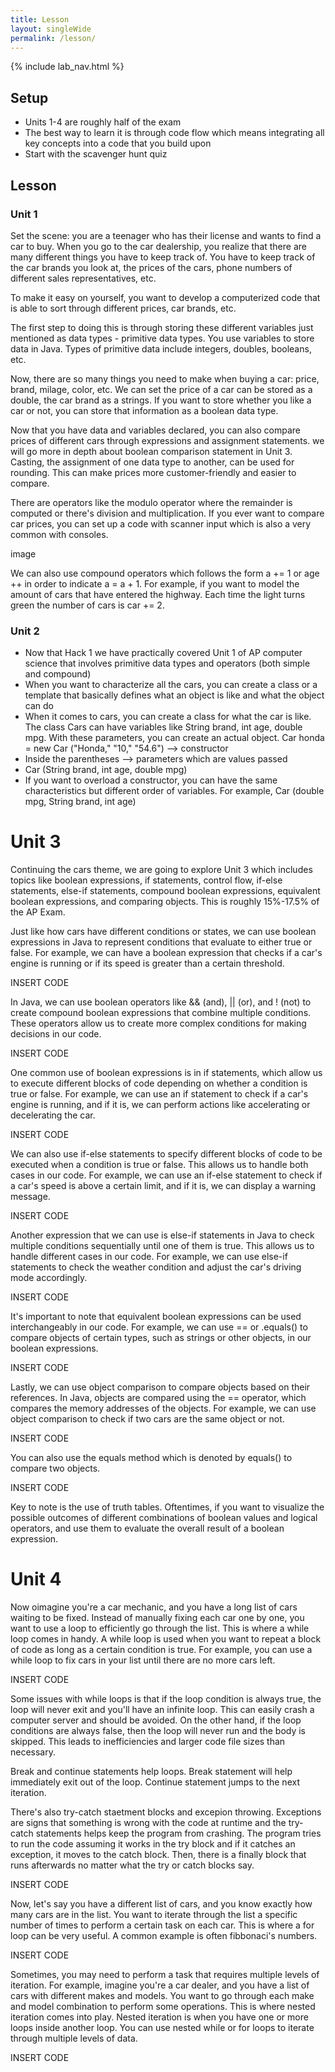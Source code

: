 ```yaml
---
title: Lesson
layout: singleWide
permalink: /lesson/
---
```


{% include lab_nav.html %}

## Setup 
- Units 1-4 are roughly half of the exam
- The best way to learn it is through code flow which means integrating all key concepts into a code that you build upon 
- Start with the scavenger hunt quiz

## Lesson
### Unit 1
Set the scene: you are a teenager who has their license and wants to find a car to buy. When you go to the car dealership, you realize that there are many different things you have to keep track of. You have to keep track of the car brands you look at, the prices of the cars, phone numbers of different sales representatives, etc. 

To make it easy on yourself, you want to develop a computerized code that is able to sort through different prices, car brands, etc. 

The first step to doing this is through storing these different variables just mentioned as data types - primitive data types. You use variables to store data in Java. Types of primitive data include integers, doubles, booleans, etc.

Now, there are so many things you need to make when buying a car: price, brand, milage, color, etc. We can set the price of a car can be stored as a double, the car brand as a strings. If you want to store whether you like a car or not, you can store that information as a boolean data type. 

Now that you have data and variables declared, you can also compare prices of different cars through expressions and assignment statements. we will go more in depth about boolean comparison statement in Unit 3. Casting, the assignment of one data type to another, can be used for rounding. This can make prices more customer-friendly and easier to compare.

There are operators like the modulo operator where the remainder is computed or there's division and multiplication. If you ever want to compare car prices, you can set up a code with scanner input which is also a very common with consoles.

image

We can also use compound operators which follows the form a += 1 or age ++ in order to indicate a = a + 1. For example, if you want to model the amount of cars that have entered the highway. Each time the light turns green the number of cars is car += 2.

### Unit 2
- Now that Hack 1 we have practically covered Unit 1 of AP computer science that involves primitive data types and operators (both simple and compound)
- When you want to characterize all the cars, you can create a class or a template that basically defines what an object is like and what the object can do
- When it comes to cars, you can create a class for what the car is like. The class Cars can have variables like String brand, int age, double mpg. With these parameters, you can create an actual object. 
Car honda = new Car ("Honda," "10," "54.6") --> constructor
- Inside the parentheses --> parameters which are values passed
- Car (String brand, int age, double mpg)
- If you want to overload a constructor, you can have the same characteristics but different order of variables. For example, Car (double mpg, String brand, int age)
# Unit 3

Continuing the cars theme, we are going to explore Unit 3 which includes topics like boolean expressions, if statements, control flow, if-else statements, else-if statements, compound boolean expressions, equivalent boolean expressions, and comparing objects. This is roughly 15%-17.5% of the AP Exam. 

Just like how cars have different conditions or states, we can use boolean expressions in Java to represent conditions that evaluate to either true or false. For example, we can have a boolean expression that checks if a car's engine is running or if its speed is greater than a certain threshold.

INSERT CODE

In Java, we can use boolean operators like && (and), || (or), and ! (not) to create compound boolean expressions that combine multiple conditions. These operators allow us to create more complex conditions for making decisions in our code.
 
INSERT CODE

One common use of boolean expressions is in if statements, which allow us to execute different blocks of code depending on whether a condition is true or false. For example, we can use an if statement to check if a car's engine is running, and if it is, we can perform actions like accelerating or decelerating the car.

INSERT CODE

We can also use if-else statements to specify different blocks of code to be executed when a condition is true or false. This allows us to handle both cases in our code. For example, we can use an if-else statement to check if a car's speed is above a certain limit, and if it is, we can display a warning message.

INSERT CODE

Another expression that we can use is else-if statements in Java to check multiple conditions sequentially until one of them is true. This allows us to handle different cases in our code. For example, we can use else-if statements to check the weather condition and adjust the car's driving mode accordingly.

INSERT CODE

It's important to note that equivalent boolean expressions can be used interchangeably in our code. For example, we can use == or .equals() to compare objects of certain types, such as strings or other objects, in our boolean expressions.

INSERT CODE

Lastly, we can use object comparison to compare objects based on their references. In Java, objects are compared using the == operator, which compares the memory addresses of the objects. For example, we can use object comparison to check if two cars are the same object or not.

INSERT CODE

You can also use the equals method which is denoted by equals() to compare two objects.

INSERT CODE

Key to note is the use of truth tables. Oftentimes, if you want to visualize the possible outcomes of different combinations of boolean values and logical operators, and use them to evaluate the overall result of a boolean expression.

# Unit 4

Now oimagine you're a car mechanic, and you have a long list of cars waiting to be fixed. Instead of manually fixing each car one by one, you want to use a loop to efficiently go through the list. This is where a while loop comes in handy.
A while loop is used when you want to repeat a block of code as long as a certain condition is true. For example, you can use a while loop to fix cars in your list until there are no more cars left. 

INSERT CODE

Some issues with while loops is that if the loop condition is always true, the loop will never exit and you'll have an infinite loop. This can easily crash a computer server and should be avoided. On the other hand, if the loop conditions are always false, then the loop will never run and the body is skipped. This leads to inefficiencies and larger code file sizes than necessary.

Break and continue statements help loops. Break statement will help immediately exit out of the loop. Continue statement jumps to the next iteration. 

There's also try-catch staetment blocks and excepion throwing. Exceptions are signs that something is wrong with the code at runtime and the try-catch statements helps keep the program from crashing. The program tries to run the code assuming it works in the try block and if it catches an exception, it moves to the catch block. Then, there is a finally block that runs afterwards no matter what the try or catch blocks say.

INSERT CODE 

Now, let's say you have a different list of cars, and you know exactly how many cars are in the list. You want to iterate through the list a specific number of times to perform a certain task on each car. This is where a for loop can be very useful. A common example is often fibbonaci's numbers. 

INSERT CODE

Sometimes, you may need to perform a task that requires multiple levels of iteration. For example, imagine you're a car dealer, and you have a list of cars with different makes and models. You want to go through each make and model combination to perform some operations. This is where nested iteration comes into play. Nested iteration is when you have one or more loops inside another loop. You can use nested while or for loops to iterate through multiple levels of data.

INSERT CODE
